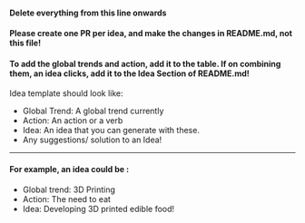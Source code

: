  #### Delete everything from this line onwards ####
 #### Please create one PR per idea, and make the changes in README.md, not this file! ####
 #### To add the global trends and action, add it to the table. If on combining them, an idea clicks, add it to the Idea Section of README.md! ####
 
 Idea template should look like: 
 * Global Trend: A global trend currently
 * Action: An action or a verb
 * Idea: An idea that you can generate with these.
 * Any suggestions/ solution to an Idea!
 ---
 
  #### For example, an idea could be : ####
  * Global trend: 3D Printing
  * Action: The need to eat
  * Idea: Developing 3D printed edible food! 
